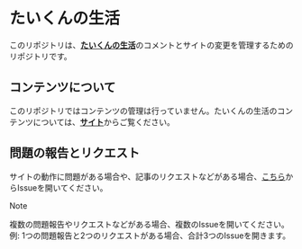 # たいくんの生活

このリポジトリは、[**たいくんの生活**](https://www.taikun-life.com/)のコメントとサイトの変更を管理するためのリポジトリです。

## コンテンツについて
このリポジトリではコンテンツの管理は行っていません。たいくんの生活のコンテンツについては、[**サイト**](https://www.taikun-life.com/)からご覧ください。

## 問題の報告とリクエスト
サイトの動作に問題がある場合や、記事のリクエストなどがある場合、[こちら](https://github.com/taikun114/taikun-life/issues/new/choose)からIssueを開いてください。

> [!NOTE]
> 複数の問題報告やリクエストなどがある場合、複数のIssueを開いてください。\
> 例: 1つの問題報告と2つのリクエストがある場合、合計3つのIssueを開きます。